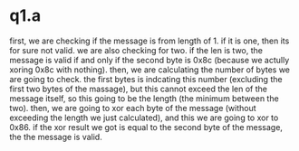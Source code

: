 # q1.a 

first, we are checking if the message is from length of 1. if it is one, then its for sure not valid. we are also checking for two. if the len is two, the message is valid if and only if the second byte is 0x8c (because we actully xoring 0x8c with nothing).
then, we are calculating the number of bytes we are going to check. the first bytes is indcating this number (excluding the first two bytes of the massage), but this cannot exceed the len of the message itself, so this going to be the length (the minimum between the two).
then, we are going to xor each byte of the message (without exceeding the length we just calculated), and this we are going to xor to 0x86.
if the xor result we got is equal to the second byte of the message, the the message is valid. 
